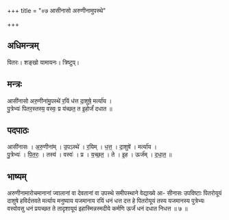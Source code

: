 +++
title = "०७ आसीनासो अरुणीनामुपस्थे"

+++
## अधिमन्त्रम्
पितरः। शङ्खो यामायनः। त्रिष्टुप्।

## मन्त्रः
आसी॑नासो अरु॒णीना॑मु॒पस्थे॑ र॒यिं ध॑त्त दा॒शुषे॒ मर्त्या॑य ।  
पु॒त्रेभ्यः॑ पितर॒स्तस्य॒ वस्वः॒ प्र य॑च्छत॒ त इ॒होर्जं॑ दधात ॥

## पदपाठः
आसी॑नासः । अ॒रु॒णीना॑म् । उ॒पऽस्थे॑ । र॒यिम् । ध॒त्त॒ । दा॒शुषे॑ । मर्त्या॑य ।  
पु॒त्रेभ्यः॑ । पि॒त॒रः॒ । तस्य॑ । वस्वः॑ । प्र । य॒च्छ॒त॒ । ते । इ॒ह । ऊर्ज॑म् । द॒धा॒त॒ ॥

## भाष्यम्
अरुणीनामारोचमानानां ज्वालानां वा देवतानां वा उपस्थे समीपस्थाने वेद्याख्ये आ- सीनासः उपविष्टाः पितरोयूयं दाशुषे हविर्दत्तवते मर्त्याय मनुष्याय यजमानाय रयिं धनं धत्त दत्त हे पितरोयूयं तस्य यजमानस्य पुत्रेभ्यः वस्वोवसु धनं प्रयच्छत ते तादृशायूयं इहास्मिन्नस्मदीये कर्मणि ऊर्जं धनं दधात निधत्त ॥ ७ ॥